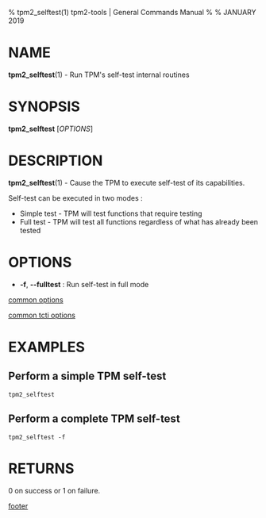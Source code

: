 % tpm2_selftest(1) tpm2-tools | General Commands Manual
%
% JANUARY 2019

# NAME

**tpm2_selftest**(1) - Run TPM's self-test internal routines

# SYNOPSIS

**tpm2_selftest** [*OPTIONS*]

# DESCRIPTION

**tpm2_selftest**(1) - Cause the TPM to execute self-test of its capabilities.

Self-test can be executed in two modes :

* Simple test - TPM will test functions that require testing
* Full test - TPM will test all functions regardless of what has already been tested

# OPTIONS

* **-f**, **\--fulltest** : Run self-test in full mode

[common options](common/options.md)

[common tcti options](common/tcti.md)

# EXAMPLES

## Perform a simple TPM self-test
```
tpm2_selftest
```

## Perform a complete TPM self-test
```
tpm2_selftest -f
```

# RETURNS

0 on success or 1 on failure.

[footer](common/footer.md)
